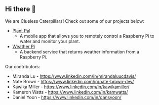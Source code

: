 ## Hi there 👋

We are Clueless Caterpillars! Check out some of our projects below:

* [Plant Pal](https://github.com/clueless-caterpillars/plant-water-pi)
  * A mobile app that allows you to remotely control a Raspberry Pi to water and monitor your plant.
* [Weather Pi](https://github.com/clueless-caterpillars/weather-pi)
  * A backend service that returns weather information from a Raspberry Pi.

Our contributors:
* Miranda Lu - https://www.linkedin.com/in/mirandaluucdavis/
* Nate Brown - https://www.linkedin.com/in/nate-brown-dev/
* Kawika Miller - https://www.linkedin.com/in/kawikamiller/
* Kameron Watts - https://www.linkedin.com/in/kamwatts/
* Daniel Yoon - https://www.linkedin.com/in/dansyoon/

<!--

**Here are some ideas to get you started:**

🙋‍♀️ A short introduction - what is your organization all about?
🌈 Contribution guidelines - how can the community get involved?
👩‍💻 Useful resources - where can the community find your docs? Is there anything else the community should know?
🍿 Fun facts - what does your team eat for breakfast?
🧙 Remember, you can do mighty things with the power of [Markdown](https://docs.github.com/github/writing-on-github/getting-started-with-writing-and-formatting-on-github/basic-writing-and-formatting-syntax)
-->
